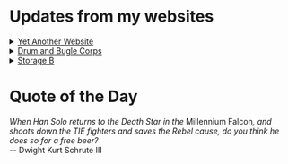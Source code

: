 # Updates from my websites

<details><summary> <a href="https://www.amon-hen.com">Yet Another Website</a> </summary>

* <a href="https://www.amon-hen.com/music/22308">Run with the Fox</a>
* <a href="https://www.amon-hen.com/computing/internet/www/435">Quote of the Day</a>
* <a href="https://www.amon-hen.com/humor/28420">RiffTrax – Santa and the Ice Cream Bunny</a>
* <a href="https://www.amon-hen.com/food/33383">Merry Meatmas!</a>
* <a href="https://www.amon-hen.com/politics/33399">It’s a Wonderful Life</a>
* <a href="https://www.amon-hen.com/television/5073">MST3K 0521 – Santa Claus</a>
* <a href="https://www.amon-hen.com/politics/33395">Groveling boot-lickers and yes-men</a>
* <a href="https://www.amon-hen.com/politics/33381">Last Week Tonight – S2 E8: Government Surveillance, Edward Snowden & Iran</a>
* <a href="https://www.amon-hen.com/television/9774">MST3K Short 0409 – Undersea Kingdom 2</a>
* <a href="https://www.amon-hen.com/humor/31742">RiffTrax – Charlie’s Christmas Secret</a>
</details>

<details><summary> <a href="https://www.drum-corps.net">Drum and Bugle Corps</a> </summary>

* <a href="https://www.drum-corps.net/news/3604">DCI phasing out historic library of physical audio/video products</a>
* <a href="https://www.drum-corps.net/news/3602">Drum Corps World – December 2024</a>
* <a href="https://www.drum-corps.net/news/3588">2025 Drum Corps International Tour Schedule</a>
* <a href="https://www.drum-corps.net/news/3585">Drum Corps International Magazine – November 2024</a>
* <a href="https://www.drum-corps.net/news/3577">Jersey Surf Withdraws from 2025 DCI Summer Tour</a>
* <a href="https://www.drum-corps.net/news/3574">Drum Corps World – November 2024</a>
* <a href="https://www.drum-corps.net/news/3570">Directors adopt new competitive format for 2025 DCI All-Age Championship</a>
* <a href="https://www.drum-corps.net/news/3505">Drum Corps World – October 2024</a>
* <a href="https://www.drum-corps.net/news/3391">Drum Corps World –  September 2024</a>
* <a href="https://www.drum-corps.net/history/3341">Crossmen 50th Anniversary Alumni Corps (2024)</a>
</details>

<details><summary> <a href="https://www.storage-b.com">Storage B</a> </summary>

* <a href="https://www.storage-b.com/c/1015">Uploading Consciousness</a>
* <a href="https://www.storage-b.com/humor/1003">SCRUM: An Honest Ad</a>
* <a href="https://www.storage-b.com/humor/996">Agile vs. Waterfall</a>
* <a href="https://www.storage-b.com/c/969">Delivering Safe C++</a>
* <a href="https://www.storage-b.com/c/962">Full Interview With the Creator of C++</a>
* <a href="https://www.storage-b.com/humor/951">How To Regex</a>
* <a href="https://www.storage-b.com/ai/908">Nightmare Fuel from Bing Image Creator</a>
* <a href="https://www.storage-b.com/ai/904">We’re Safe</a>
* <a href="https://www.storage-b.com/ai/901">Enjoy Your AI-generated Work</a>
* <a href="https://www.storage-b.com/humor/896">Blue Tick Marks</a>
</details>

# Quote of the Day
<p><em>When Han Solo returns to the Death Star in the </em>Millennium Falcon<em>, and shoots down the TIE fighters and saves the Rebel cause, do you think he does so for a free beer?</em><br /> -- Dwight Kurt Schrute III</p>